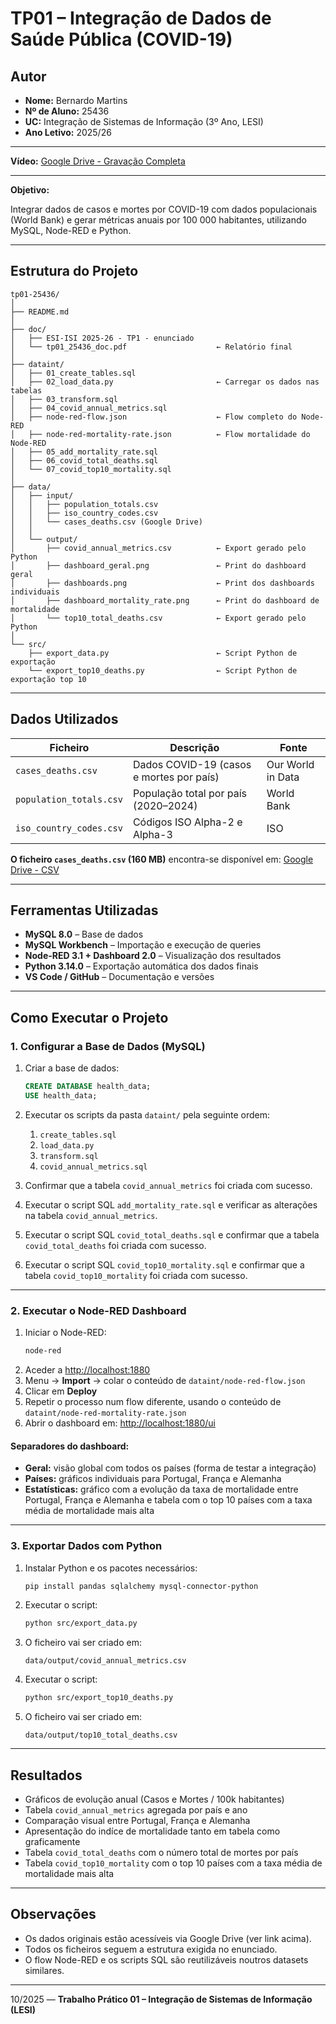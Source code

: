 # TP01 – Integração de Dados de Saúde Pública (COVID-19)

## Autor
- **Nome:** Bernardo Martins  
- **Nº de Aluno:** 25436  
- **UC:** Integração de Sistemas de Informação (3º Ano, LESI)  
- **Ano Letivo:** 2025/26  
---

**Vídeo:**
[Google Drive - Gravação Completa](https://drive.google.com/file/d/16SM6qFDZoZueneibgBDGCJxt3bqplM8T/view?usp=sharing)

---

**Objetivo:**  

Integrar dados de casos e mortes por COVID-19 com dados populacionais (World Bank) e gerar métricas anuais por 100 000 habitantes, utilizando MySQL, Node-RED e Python.

---

## Estrutura do Projeto

```
tp01-25436/
│
├── README.md
│
├── doc/
│   ├── ESI-ISI 2025-26 - TP1 - enunciado
│   └── tp01_25436_doc.pdf                    ← Relatório final
│
├── dataint/
│   ├── 01_create_tables.sql
│   ├── 02_load_data.py                       ← Carregar os dados nas tabelas
│   ├── 03_transform.sql
│   ├── 04_covid_annual_metrics.sql
│   ├── node-red-flow.json                    ← Flow completo do Node-RED
│   ├── node-red-mortality-rate.json          ← Flow mortalidade do Node-RED
│   ├── 05_add_mortality_rate.sql
│   ├── 06_covid_total_deaths.sql
│   └── 07_covid_top10_mortality.sql
│
├── data/
│   ├── input/
│   │   ├── population_totals.csv
│   │   ├── iso_country_codes.csv
│   │   └── cases_deaths.csv (Google Drive)
│   │
│   └── output/
│       ├── covid_annual_metrics.csv          ← Export gerado pelo Python
│       ├── dashboard_geral.png               ← Print do dashboard geral
│       ├── dashboards.png                    ← Print dos dashboards individuais
│       ├── dashboard_mortality_rate.png      ← Print do dashboard de mortalidade  
│       └── top10_total_deaths.csv            ← Export gerado pelo Python 
│
└── src/
    ├── export_data.py                        ← Script Python de exportação
    └── export_top10_deaths.py                ← Script Python de exportação top 10
```

---

## Dados Utilizados

| Ficheiro | Descrição | Fonte |
|-----------|------------|--------|
| `cases_deaths.csv` | Dados COVID-19 (casos e mortes por país) | Our World in Data |
| `population_totals.csv` | População total por país (2020–2024) | World Bank |
| `iso_country_codes.csv` | Códigos ISO Alpha-2 e Alpha-3 | ISO |

**O ficheiro `cases_deaths.csv` (160 MB)** encontra-se disponível em:
[Google Drive - CSV](https://drive.google.com/file/d/14S-5q1-pFyIkXB_FGWjGEWSrDnKOV189/view?usp=drive_link)

---

## Ferramentas Utilizadas

- **MySQL 8.0** – Base de dados
- **MySQL Workbench** – Importação e execução de queries  
- **Node-RED 3.1 + Dashboard 2.0** – Visualização dos resultados  
- **Python 3.14.0** – Exportação automática dos dados finais  
- **VS Code / GitHub** – Documentação e versões  

---

## Como Executar o Projeto

### 1. Configurar a Base de Dados (MySQL)

1. Criar a base de dados:
   ```sql
   CREATE DATABASE health_data;
   USE health_data;
   ```
2. Executar os scripts da pasta `dataint/` pela seguinte ordem:
   1. `create_tables.sql`
   2. `load_data.py`
   3. `transform.sql`
   4. `covid_annual_metrics.sql`

3. Confirmar que a tabela `covid_annual_metrics` foi criada com sucesso.

4. Executar o script SQL `add_mortality_rate.sql` e verificar as alterações na tabela `covid_annual_metrics`.

5. Executar o script SQL `covid_total_deaths.sql` e confirmar que a tabela `covid_total_deaths` foi criada com sucesso.

6. Executar o script SQL `covid_top10_mortality.sql` e confirmar que a tabela `covid_top10_mortality` foi criada com sucesso.

---

### 2. Executar o Node-RED Dashboard
1. Iniciar o Node-RED:
   ```bash
   node-red
   ```
2. Aceder a [http://localhost:1880](http://localhost:1880)  
3. Menu → **Import** → colar o conteúdo de `dataint/node-red-flow.json` 
4. Clicar em **Deploy**
5. Repetir o processo num flow diferente, usando o conteúdo de `dataint/node-red-mortality-rate.json`
6. Abrir o dashboard em:  [http://localhost:1880/ui](http://localhost:1880/ui)


#### Separadores do dashboard:

- **Geral:** visão global com todos os países (forma de testar a integração)  
- **Países:** gráficos individuais para Portugal, França e Alemanha  
- **Estatísticas:** gráfico com a evolução da taxa de mortalidade entre Portugal, França e Alemanha e tabela com o top 10 países com a taxa média de mortalidade mais alta
---

### 3. Exportar Dados com Python
1. Instalar Python e os pacotes necessários:
   ```bash
   pip install pandas sqlalchemy mysql-connector-python
   ```
2. Executar o script:
   ```bash
   python src/export_data.py
   ```
3. O ficheiro vai ser criado em:
   ```
   data/output/covid_annual_metrics.csv
   ```
4. Executar o script:
   ```bash
   python src/export_top10_deaths.py
   ``` 
5. O ficheiro vai ser criado em:
   ```
   data/output/top10_total_deaths.csv
   ```
---

## Resultados

- Gráficos de evolução anual (Casos e Mortes / 100k habitantes)  
- Tabela `covid_annual_metrics` agregada por país e ano  
- Comparação visual entre Portugal, França e Alemanha
- Apresentação do indíce de mortalidade tanto em tabela como graficamente
- Tabela `covid_total_deaths` com o número total de mortes por país
- Tabela `covid_top10_mortality` com o top 10 países com a taxa média de mortalidade mais alta

---

## Observações

- Os dados originais estão acessíveis via Google Drive (ver link acima).  
- Todos os ficheiros seguem a estrutura exigida no enunciado.  
- O flow Node-RED e os scripts SQL são reutilizáveis noutros datasets similares.  

---

10/2025 — **Trabalho Prático 01 – Integração de Sistemas de Informação (LESI)**
